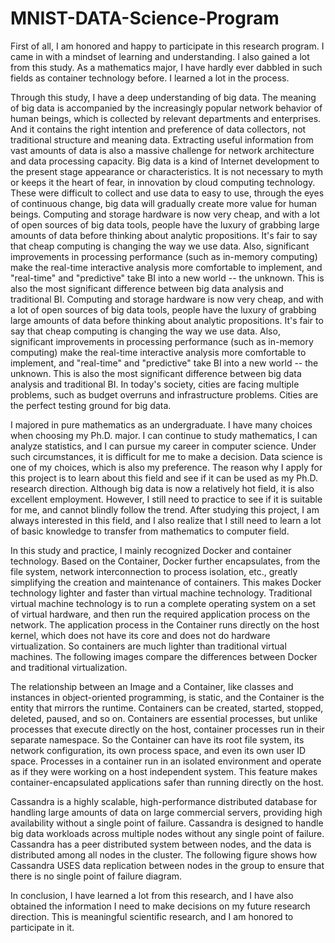# MNIST-DATA-Science-Program

  First of all, I am honored and happy to participate in this research program. I came in with a mindset of learning and understanding. I also gained a lot from this study. As a mathematics major, I have hardly ever dabbled in such fields as container technology before. I learned a lot in the process.
  
  Through this study, I have a deep understanding of big data. The meaning of big data is accompanied by the increasingly popular network behavior of human beings, which is collected by relevant departments and enterprises. And it contains the right intention and preference of data collectors, not traditional structure and meaning data. Extracting useful information from vast amounts of data is also a massive challenge for network architecture and data processing capacity. Big data is a kind of Internet development to the present stage appearance or characteristics. It is not necessary to myth or keeps it the heart of fear, in innovation by cloud computing technology. These were difficult to collect and use data to easy to use, through the eyes of continuous change, big data will gradually create more value for human beings. Computing and storage hardware is now very cheap, and with a lot of open sources of big data tools, people have the luxury of grabbing large amounts of data before thinking about analytic propositions. It's fair to say that cheap computing is changing the way we use data. Also, significant improvements in processing performance (such as in-memory computing) make the real-time interactive analysis more comfortable to implement, and "real-time" and "predictive" take BI into a new world -- the unknown. This is also the most significant difference between big data analysis and traditional BI. Computing and storage hardware is now very cheap, and with a lot of open sources of big data tools, people have the luxury of grabbing large amounts of data before thinking about analytic propositions. It's fair to say that cheap computing is changing the way we use data. Also, significant improvements in processing performance (such as in-memory computing) make the real-time interactive analysis more comfortable to implement, and "real-time" and "predictive" take BI into a new world -- the unknown. This is also the most significant difference between big data analysis and traditional BI. In today's society, cities are facing multiple problems, such as budget overruns and infrastructure problems. Cities are the perfect testing ground for big data.

  I majored in pure mathematics as an undergraduate. I have many choices when choosing my Ph.D. major. I can continue to study mathematics, I can analyze statistics, and I can pursue my career in computer science. Under such circumstances, it is difficult for me to make a decision. Data science is one of my choices, which is also my preference. The reason why I apply for this project is to learn about this field and see if it can be used as my Ph.D. research direction. Although big data is now a relatively hot field, it is also excellent employment. However,  I still need to practice to see if it is suitable for me, and cannot blindly follow the trend. After studying this project, I am always interested in this field, and I also realize that I still need to learn a lot of basic knowledge to transfer from mathematics to computer field. 
  
  In this study and practice, I mainly recognized Docker and container technology. Based on the Container, Docker further encapsulates, from the file system, network interconnection to process isolation, etc., greatly simplifying the creation and maintenance of containers. This makes Docker technology lighter and faster than virtual machine technology. Traditional virtual machine technology is to run a complete operating system on a set of virtual hardware, and then run the required application process on the network. The application process in the Container runs directly on the host kernel, which does not have its core and does not do hardware virtualization. So containers are much lighter than traditional virtual machines. The following images compare the differences between Docker and traditional virtualization.

  
  The relationship between an Image and a Container, like classes and instances in object-oriented programming, is static, and the Container is the entity that mirrors the runtime. Containers can be created, started, stopped, deleted, paused, and so on. Containers are essential processes, but unlike processes that execute directly on the host, container processes run in their separate namespace. So the Container can have its root file system, its network configuration, its own process space, and even its own user ID space. Processes in a container run in an isolated environment and operate as if they were working on a host independent system. This feature makes container-encapsulated applications safer than running directly on the host.
  
  Cassandra is a highly scalable, high-performance distributed database for handling large amounts of data on large commercial servers, providing high availability without a single point of failure. Cassandra is designed to handle big data workloads across multiple nodes without any single point of failure. Cassandra has a peer distributed system between nodes, and the data is distributed among all nodes in the cluster. The following figure shows how Cassandra USES data replication between nodes in the group to ensure that there is no single point of failure diagram. 
 
  In conclusion, I have learned a lot from this research, and I have also obtained the information I need to make decisions on my future research direction. This is meaningful scientific research, and I am honored to participate in it.
